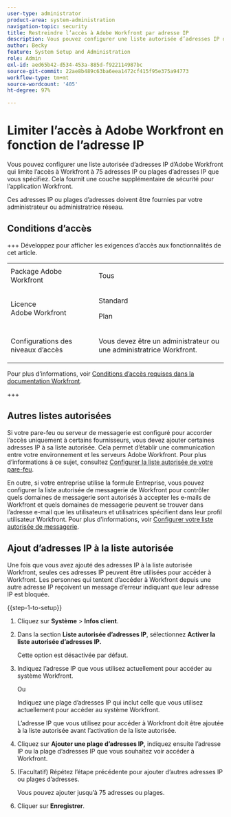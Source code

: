 ```yaml
---
user-type: administrator
product-area: system-administration
navigation-topic: security
title: Restreindre l’accès à Adobe Workfront par adresse IP
description: Vous pouvez configurer une liste autorisée d’adresses IP d’Adobe Workfront qui limite l’accès à Workfront à 75 adresses IP ou plages d’adresses IP que vous spécifiez. Cela fournit une couche supplémentaire de sécurité pour l’application Workfront.
author: Becky
feature: System Setup and Administration
role: Admin
exl-id: aed65b42-d534-453a-885d-f922114987bc
source-git-commit: 22ae8b489c63ba6eea1472cf415f95e375a94773
workflow-type: tm+mt
source-wordcount: '405'
ht-degree: 97%

---
```


# Limiter l’accès à Adobe Workfront en fonction de l’adresse IP

<!--
>[!IMPORTANT]
>
>This functionality is not currently available to organizations that have been onboarded to the Adobe Admin Console. It will be available in the Adobe Admin Console in a future release. -->

Vous pouvez configurer une liste autorisée d’adresses IP d’Adobe Workfront qui limite l’accès à Workfront à 75 adresses IP ou plages d’adresses IP que vous spécifiez. Cela fournit une couche supplémentaire de sécurité pour l’application Workfront.

Ces adresses IP ou plages d’adresses doivent être fournies par votre administrateur ou administratrice réseau.

## Conditions d’accès

+++ Développez pour afficher les exigences d’accès aux fonctionnalités de cet article.

<table style="table-layout:auto"> 
 <col> 
 <col> 
 <tbody> 
  <tr> 
   <td role="rowheader">Package Adobe Workfront</td> 
   <td><p>Tous</p></td> 
  </tr> 
  <tr> 
   <td role="rowheader">Licence Adobe Workfront</td> 
   <td><p>Standard</p><p>Plan</p></td> 
  </tr> 
  <tr> 
   <td role="rowheader">Configurations des niveaux d’accès</td> 
   <td> <p>Vous devez être un administrateur ou une administratrice Workfront.</p> </p> </td> 
  </tr> 
 </tbody> 
</table>

Pour plus d’informations, voir [Conditions d’accès requises dans la documentation Workfront](/help/quicksilver/administration-and-setup/add-users/access-levels-and-object-permissions/access-level-requirements-in-documentation.md).

+++

## Autres listes autorisées

Si votre pare-feu ou serveur de messagerie est configuré pour accorder l’accès uniquement à certains fournisseurs, vous devez ajouter certaines adresses IP à sa liste autorisée. Cela permet d’établir une communication entre votre environnement et les serveurs Adobe Workfront. Pour plus d’informations à ce sujet, consultez [Configurer la liste autorisée de votre pare-feu](../../../administration-and-setup/get-started-wf-administration/configure-your-firewall.md).

En outre, si votre entreprise utilise la formule Entreprise, vous pouvez configurer la liste autorisée de messagerie de Workfront pour contrôler quels domaines de messagerie sont autorisés à accepter les e-mails de Workfront et quels domaines de messagerie peuvent se trouver dans l’adresse e-mail que les utilisateurs et utilisatrices spécifient dans leur profil utilisateur Workfront. Pour plus d’informations, voir [Configurer votre liste autorisée de messagerie](../../../administration-and-setup/get-started-wf-administration/configure-your-email-allowlist.md).

## Ajout d’adresses IP à la liste autorisée

Une fois que vous avez ajouté des adresses IP à la liste autorisée Workfront, seules ces adresses IP peuvent être utilisées pour accéder à Workfront. Les personnes qui tentent d’accéder à Workfront depuis une autre adresse IP reçoivent un message d’erreur indiquant que leur adresse IP est bloquée.

{{step-1-to-setup}}

1. Cliquez sur **Système** > **Infos client**.

1. Dans la section **Liste autorisée d’adresses IP**, sélectionnez **Activer la liste autorisée d’adresses IP.**

   Cette option est désactivée par défaut.

1. Indiquez l’adresse IP que vous utilisez actuellement pour accéder au système Workfront.

   Ou

   Indiquez une plage d’adresses IP qui inclut celle que vous utilisez actuellement pour accéder au système Workfront.

   L’adresse IP que vous utilisez pour accéder à Workfront doit être ajoutée à la liste autorisée avant l’activation de la liste autorisée.

1. Cliquez sur **Ajouter une plage d’adresses IP,** indiquez ensuite l’adresse IP ou la plage d’adresses IP que vous souhaitez voir accéder à Workfront.
1. (Facultatif) Répétez l’étape précédente pour ajouter d’autres adresses IP ou plages d’adresses.

   Vous pouvez ajouter jusqu’à 75 adresses ou plages.

1. Cliquer sur **Enregistrer**.
